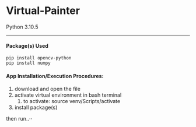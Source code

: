 # Virtual-Painter
Python 3.10.5
- - - - 

#### Package(s) Used

    pip install opencv-python
    pip install numpy
    
#### App Installation/Execution Procedures:
1. download and open the file
2. activate virtual environment in bash terminal
    1. to activate: source venv/Scripts/activate
3. install package(s)
   
   
then run..⋅⋅
